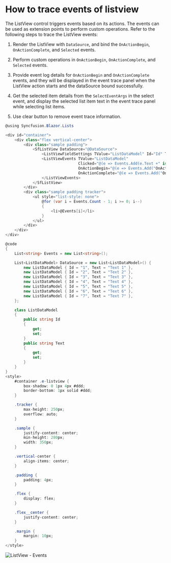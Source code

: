 # How to trace events of listview

The ListView control triggers events based on its actions. The events can be used as extension points to perform
custom operations. Refer to the following steps to trace the ListView events:

1. Render the ListView with `DataSource`, and bind the `OnActionBegin`, `OnActionComplete`,
and `Selected` events.

2. Perform custom operations in `OnActionBegin`, `OnActionComplete`, and `Selected` events.

3. Provide event log details for `OnActionBegin` and `OnActionComplete` events, and they will be displayed in the event trace panel
when the ListView action starts and the dataSource bound successfully.

4. Get the selected item details from the `SelectEventArgs` in the
select event, and display the selected list item text in the event trace panel while selecting list items.

5. Use clear button to remove event trace information.

```C#
@using Syncfusion.Blazor.Lists

<div id="container">
    <div class="flex vertical-center">
        <div class="sample padding">
            <SfListView DataSource="@DataSource">
                <ListViewFieldSettings TValue="ListDataModel" Id="Id" Text="Text"></ListViewFieldSettings>
                <ListViewEvents TValue="ListDataModel"
                                Clicked="@(e => Events.Add(e.Text +" is selected"))"
                                OnActionBegin="@(e => Events.Add("OnActionBegin is triggered"))"
                                OnActionComplete="@(e => Events.Add("OnActionComplete is triggered"))">
                </ListViewEvents>
            </SfListView>
        </div>
        <div class="sample padding tracker">
            <ul style="list-style: none">
                @for (var i = Events.Count - 1; i >= 0; i--)
                {
                    <li>@Events[i]</li>
                }
            </ul>
        </div>
    </div>
</div>

@code
{
    List<string> Events = new List<string>();

    List<ListDataModel> DataSource = new List<ListDataModel>() {
        new ListDataModel { Id = "1", Text = "Text 1" },
        new ListDataModel { Id = "2", Text = "Text 2" },
        new ListDataModel { Id = "3", Text = "Text 3" },
        new ListDataModel { Id = "4", Text = "Text 4" },
        new ListDataModel { Id = "5", Text = "Text 5" },
        new ListDataModel { Id = "6", Text = "Text 6" },
        new ListDataModel { Id = "7", Text = "Text 7" },
    };

    class ListDataModel
    {
        public string Id
        {
            get;
            set;
        }
        public string Text
        {
            get;
            set;
        }
    }
}
<style>
    #container .e-listview {
        box-shadow: 0 1px 4px #ddd;
        border-bottom: 1px solid #ddd;
    }

    .tracker {
        max-height: 250px;
        overflow: auto;
    }

    .sample {
        justify-content: center;
        min-height: 280px;
        width: 350px;
    }

    .vertical-center {
        align-items: center;
    }

    .padding {
        padding: 4px;
    }

    .flex {
        display: flex;
    }

    .flex__center {
        justify-content: center;
    }

    .margin {
        margin: 10px;
    }
</style>
```

![ListView - Events](../images/list/trace-events-of-listview.png)
